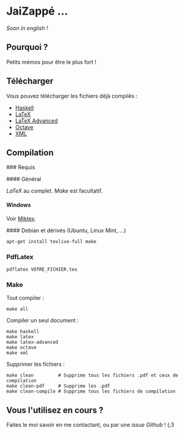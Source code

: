 # JaiZappé ...

*Soon in english !*

## Pourquoi ?

Petits mémos pour être le plus fort !

## Télécharger

Vous pouvez télécharger les fichiers déjà compilés :

 - [Haskell](https://github.com/Servuc/jaizappe/raw/master/haskell.pdf)
 - [LaTeX](https://github.com/Servuc/jaizappe/raw/master/latex.pdf)
 - [LaTeX Advanced](https://github.com/Servuc/jaizappe/raw/master/latex-advanced.pdf)
 - [Octave](https://github.com/Servuc/jaizappe/raw/master/octave.pdf)
 - [XML](https://github.com/Servuc/jaizappe/raw/master/xml.pdf)

## Compilation

### Requis

#### Général

*LaTeX* au complet. *Make* est facultatif.

#### Windows

Voir [Miktex](http://miktex.org/).

#### Debian et dérivés (Ubuntu, Linux Mint, ...)

    apt-get install texlive-full make

### PdfLatex

    pdflatex VOTRE_FICHIER.tex

### Make

Tout compiler :

    make all

Compiler un seul document :

    make haskell
    make latex
    make latex-advanced
    make octave
    make xml

Supprimer les fichiers :

    make clean         # Supprime tous les fichiers .pdf et ceux de compilation
    make clean-pdf     # Supprime les .pdf
    make clean-compile # Supprime tous les fichiers de compilation

## Vous l'utilisez en cours ?

Faites le moi savoir en me contactant, ou par une *issue Github* ! (;3